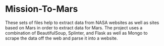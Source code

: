 # Mission-To-Mars
These sets of files help to extract data from NASA websites as well as sites based on Mars in order to extract data for Mars.
The project uses a combination of BeautifulSoup, Splinter, and Flask as well as Mongo to scrape the data off the web and parse
it into a website.
